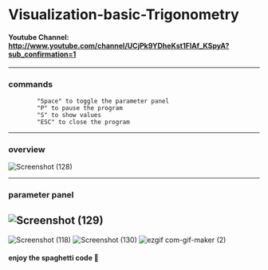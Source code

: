 
# Visualization-basic-Trigonometry
####  Youtube Channel: http://www.youtube.com/channel/UCjPk9YDheKst1FlAf_KSpyA?sub_confirmation=1
---
### commands
            "Space" to toggle the parameter panel
            "P" to pause the program
            "S" to show values
            "ESC" to close the program
---
### overview
![Screenshot (128)](https://user-images.githubusercontent.com/48150537/122634658-0db1ee00-d0fd-11eb-9b36-74553089a80f.png)

---
### parameter panel
![Screenshot (129)](https://user-images.githubusercontent.com/48150537/122634650-f541d380-d0fc-11eb-978b-750fe23939c7.png)
---
![Screenshot (118)](https://user-images.githubusercontent.com/48150537/122188097-422f6b00-cead-11eb-9073-394f48e630e8.png) 
![Screenshot (130)](https://user-images.githubusercontent.com/48150537/122634767-e576bf00-d0fd-11eb-9f67-c0e12b76da5e.png)
![ezgif com-gif-maker (2)](https://user-images.githubusercontent.com/48150537/121996722-c1963f00-cdc6-11eb-9e46-3cb11e52f6ed.gif)

#### enjoy the spaghetti code 🍝
